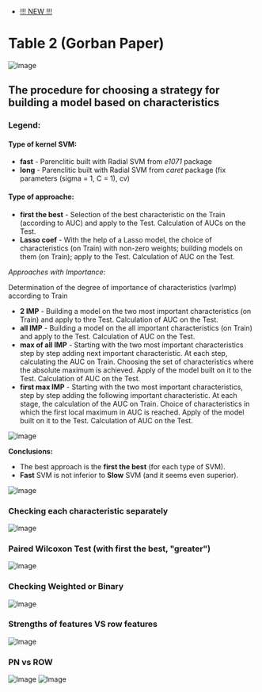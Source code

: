 * [!!! NEW !!!](new.md)

# Table 2 (Gorban Paper)
![Image](TABLE2.png)

## The procedure for choosing a strategy for building a model based on characteristics
### Legend:
#### Type of kernel SVM:
- **fast** - Parenclitic built with Radial SVM from *e1071* package 
- **long** - Parenclitic built with Radial SVM from *caret* package (fix parameters (sigma = 1, C = 1), cv)
#### Type of approache:
- **first the best** - Selection of the best characteristic on the Train (according to AUC) and apply to the Test. Calculation of AUCs on the Test.
- **Lasso coef** - With the help of a Lasso model, the choice of characteristics (on Train) with non-zero weights; building models on them (on Train); apply to the Test. Calculation of AUC on the Test.

*Approaches with Importance*:

Determination of the degree of importance of characteristics (varImp) according to Train
- **2 IMP** - Building a model on the two most important characteristics (on Train) and apply to thre Test. Calculation of AUC on the Test. 
- **all IMP** - Building a model on the all important characteristics (on Train) and apply to the Test. Calculation of AUC on the Test. 
- **max of all IMP** - Starting with the two most important characteristics step by step adding next important characteristic. At each step, calculating the AUC on Train. Choosing the set of characteristics where the absolute maximum is achieved. Apply of the model built on it to the Test. Calculation of AUC on the Test. 
- **first max IMP** - Starting with the two most important characteristics, step by step adding the following important characteristic. At each stage, the calculation of the AUC on Train. Choice of characteristics in which the first local maximum in AUC is reached. Apply of the model built on it to the Test. Calculation of AUC on the Test. 

![Image](approaches.png)

**Conclusions:** 
- The best approach is the **first the best** (for each type of SVM). 
- **Fast** SVM is not inferior to **Slow** SVM (and it seems even superior).

![Image](list_of_best.png)

### Checking each characteristic separately
![Image](approaches_with_ch.png)
### Paired Wilcoxon Test (with **first the best**, "greater")
![Image](approaches_with_ch_dop.png)
### Checking Weighted or Binary
![Image](approaches_one_from_bin_or_weihghted.png)
### Strengths of features VS row features
![Image](strengths.png)
### PN vs ROW 
![Image](other_models_compare_with_best_PN.png)
![Image](MAIN_FIG_R.png)
